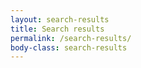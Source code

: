 ```yaml
---
layout: search-results
title: Search results
permalink: /search-results/
body-class: search-results
---
```

<div id="output" class="results"></div>
